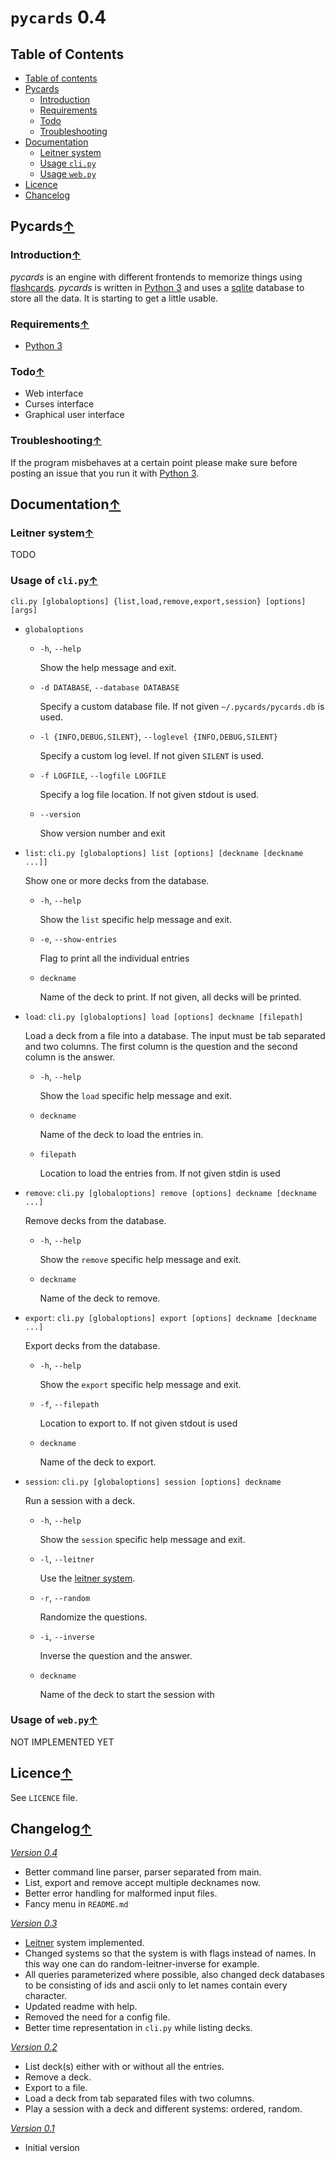 `pycards` 0.4
===========
## Table of Contents
- [Table of contents](#table-of-contents)
- [Pycards](#pycards)
	- [Introduction](#introduction)
	- [Requirements](#requirements)
	- [Todo](#todo)
	- [Troubleshooting](#troubleshooting)
- [Documentation](#documentation)
	- [Leitner system](#leitner-system)
	- [Usage `cli.py`](#usage-of-clipy)
	- [Usage `web.py`](#usage-of-webpy)
- [Licence](#licence)
- [Chancelog](#changelog)

## Pycards<a href="#table-of-contents">↑</a>
### Introduction<a href="#table-of-contents">↑</a>
*pycards* is an engine with different frontends to memorize things using
[flashcards][1]. *pycards* is written in [Python 3][2] and uses a [sqlite][3]
database to store all the data. It is starting to get a little usable.

### Requirements<a href="#table-of-contents">↑</a>
- [Python 3][2]

### Todo<a href="#table-of-contents">↑</a>
- Web interface
- Curses interface
- Graphical user interface

### Troubleshooting<a href="#table-of-contents">↑</a>
If the program misbehaves at a certain point please make sure before posting an
issue that you run it with [Python 3][2].

## Documentation<a href="#table-of-contents">↑</a>
### Leitner system<a href="#table-of-contents">↑</a>
TODO

### Usage of `cli.py`<a href="#table-of-contents">↑</a>
`cli.py [globaloptions] {list,load,remove,export,session} [options] [args]`

- `globaloptions`
	- `-h`, `--help`
	
		Show the help message and exit.
	- `-d DATABASE`, `--database DATABASE`
	
		Specify a custom database file. If not given `~/.pycards/pycards.db` is
		used.
	- `-l {INFO,DEBUG,SILENT}`, `--loglevel {INFO,DEBUG,SILENT}`
	
	  Specify a custom log level. If not given `SILENT` is used.
	- `-f LOGFILE`, `--logfile LOGFILE`
	
	  Specify a log file location. If not given stdout is used.
	- `--version`
	
		Show version number and exit
- `list`: `cli.py [globaloptions] list [options] [deckname [deckname ...]]`

	Show one or more decks from the database.
	- `-h`, `--help`
	
		Show the `list` specific help message and exit.
	- `-e`, `--show-entries`
	
		Flag to print all the individual entries
	
	- `deckname`
	
		Name of the deck to print. If not given, all decks will be printed.
- `load`:  `cli.py [globaloptions] load [options] deckname [filepath]`

	Load a deck from a file into a database. The input must be tab separated and
	two columns. The first column is the question and the second column is the
	answer.
	- `-h`, `--help`
	
		Show the `load` specific help message and exit.
	- `deckname`
	
		Name of the deck to load the entries in.
	- `filepath`
	
		Location to load the entries from. If not given stdin is used
- `remove`: `cli.py [globaloptions] remove [options] deckname [deckname ...]`

	Remove decks from the database.
	- `-h`, `--help`
	
		Show the `remove` specific help message and exit.
	- `deckname`
	
		Name of the deck to remove.
- `export`:  `cli.py [globaloptions] export [options] deckname [deckname ...]`

	Export decks from the database.
	- `-h`, `--help`
	
		Show the `export` specific help message and exit.
	- `-f`, `--filepath`
	
		Location to export to. If not given stdout is used
	- `deckname`
	
		Name of the deck to export.
- `session`: `cli.py [globaloptions] session [options] deckname`

	Run a session with a deck.
	- `-h`, `--help`
	
		Show the `session` specific help message and exit.
	- `-l`, `--leitner`
	
		Use the [leitner system][4].
	- `-r`, `--random`
	
		Randomize the questions.
	- `-i`, `--inverse`
	
		Inverse the question and the answer.
	- `deckname`
	
		Name of the deck to start the session with

### Usage of `web.py`<a href="#table-of-contents">↑</a>
NOT IMPLEMENTED YET

## Licence<a href="#table-of-contents">↑</a>
See `LICENCE` file.

## Changelog<a href="#table-of-contents">↑</a>
*[Version 0.4](https://github.com/dopefishh/pycards/releases/tag/v0.4)*
- Better command line parser, parser separated from main.
- List, export and remove accept multiple decknames now.
- Better error handling for malformed input files.
- Fancy menu in `README.md`

*[Version 0.3](https://github.com/dopefishh/pycards/releases/tag/v0.3)*
- [Leitner][4] system implemented.
- Changed systems so that the system is with flags instead of names. In this
  way one can do random-leitner-inverse for example.
- All queries parameterized where possible, also changed deck databases to be
  consisting of ids and ascii only to let names contain every character.
- Updated readme with help.
- Removed the need for a config file.
- Better time representation in `cli.py` while listing decks.

*[Version 0.2](https://github.com/dopefishh/pycards/releases/tag/v0.2)*
- List deck(s) either with or without all the entries.
- Remove a deck.
- Export to a file.
- Load a deck from tab separated files with two columns.
- Play a session with a deck and different systems: ordered, random.

*[Version 0.1](https://github.com/dopefishh/pycards/releases/tag/v0.1)*
- Initial version

[1]: https://en.wikipedia.org/wiki/Flashcard
[2]: https://www.python.org
[3]: https://www.sqlite.org
[4]: https://en.wikipedia.org/wiki/Leitner_system
